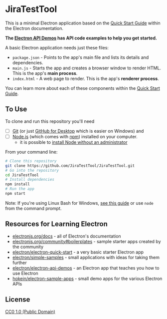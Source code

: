 # JiraTestTool

This is a minimal Electron application based on the [Quick Start Guide](https://electronjs.org/docs/tutorial/quick-start) within the Electron documentation.

**The [Electron API Demos](https://electronjs.org/#get-started) has API code examples to help you get started.**

A basic Electron application needs just these files:

- `package.json` - Points to the app's main file and lists its details and dependencies.
- `main.js` - Starts the app and creates a browser window to render HTML. This is the app's **main process**.
- `index.html` - A web page to render. This is the app's **renderer process**.

You can learn more about each of these components within the [Quick Start Guide](https://electronjs.org/docs/tutorial/quick-start).

## To Use

To clone and run this repository you'll need 
- [ ] [Git](https://git-scm.com) (or just [GitHub for Desktop](https://desktop.github.com/) which is easier on Windows) and 
- [ ] [Node.js](https://nodejs.org/en/download/) (which comes with [npm](http://npmjs.com)) installed on your computer. 
  - it is possible to [install Node without an administrator](https://stackoverflow.com/q/37029089/5411712)

From your command line:

```bash
# Clone this repository
git clone https://github.com/JiraTestTool/JiraTestTool.git
# Go into the repository
cd JiraTestTool
# Install dependencies
npm install
# Run the app
npm start
```

Note: If you're using Linux Bash for Windows, [see this guide](https://www.howtogeek.com/261575/how-to-run-graphical-linux-desktop-applications-from-windows-10s-bash-shell/) or use `node` from the command prompt.

## Resources for Learning Electron

- [electronjs.org/docs](https://electronjs.org/docs) - all of Electron's documentation
- [electronjs.org/community#boilerplates](https://electronjs.org/community#boilerplates) - sample starter apps created by the community
- [electron/electron-quick-start](https://github.com/electron/electron-quick-start) - a very basic starter Electron app
- [electron/simple-samples](https://github.com/electron/simple-samples) - small applications with ideas for taking them further
- [electron/electron-api-demos](https://github.com/electron/electron-api-demos) - an Electron app that teaches you how to use Electron
- [hokein/electron-sample-apps](https://github.com/hokein/electron-sample-apps) - small demo apps for the various Electron APIs

## License

[CC0 1.0 (Public Domain)](LICENSE.md)
